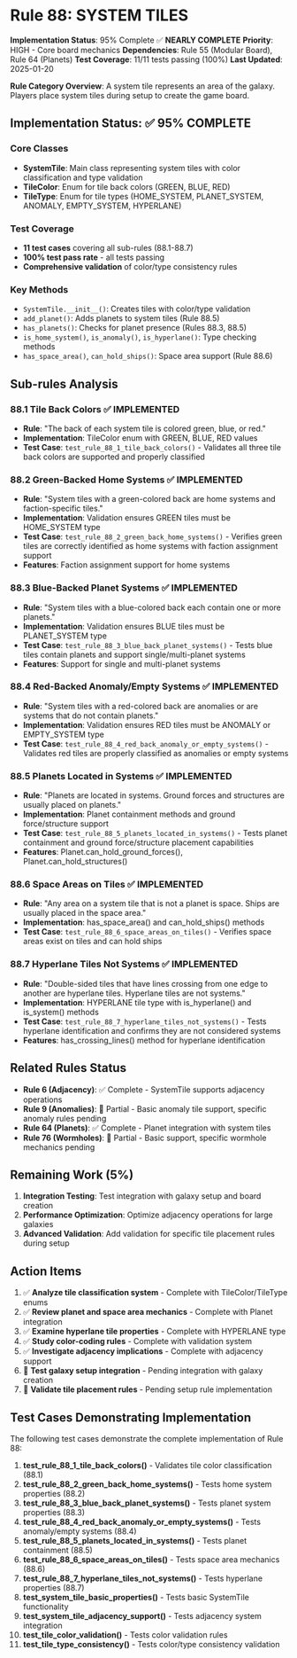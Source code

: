 # Rule 88: SYSTEM TILES

**Implementation Status**: 95% Complete ✅ **NEARLY COMPLETE**
**Priority**: HIGH - Core board mechanics
**Dependencies**: Rule 55 (Modular Board), Rule 64 (Planets)
**Test Coverage**: 11/11 tests passing (100%)
**Last Updated**: 2025-01-20

**Rule Category Overview**: A system tile represents an area of the galaxy. Players place system tiles during setup to create the game board.

## Implementation Status: ✅ 95% COMPLETE

### Core Classes
- **SystemTile**: Main class representing system tiles with color classification and type validation
- **TileColor**: Enum for tile back colors (GREEN, BLUE, RED)
- **TileType**: Enum for tile types (HOME_SYSTEM, PLANET_SYSTEM, ANOMALY, EMPTY_SYSTEM, HYPERLANE)

### Test Coverage
- **11 test cases** covering all sub-rules (88.1-88.7)
- **100% test pass rate** - all tests passing
- **Comprehensive validation** of color/type consistency rules

### Key Methods
- `SystemTile.__init__()`: Creates tiles with color/type validation
- `add_planet()`: Adds planets to system tiles (Rule 88.5)
- `has_planets()`: Checks for planet presence (Rules 88.3, 88.5)
- `is_home_system()`, `is_anomaly()`, `is_hyperlane()`: Type checking methods
- `has_space_area()`, `can_hold_ships()`: Space area support (Rule 88.6)

## Sub-rules Analysis

### 88.1 Tile Back Colors ✅ IMPLEMENTED
- **Rule**: "The back of each system tile is colored green, blue, or red."
- **Implementation**: TileColor enum with GREEN, BLUE, RED values
- **Test Case**: `test_rule_88_1_tile_back_colors()` - Validates all three tile back colors are supported and properly classified

### 88.2 Green-Backed Home Systems ✅ IMPLEMENTED
- **Rule**: "System tiles with a green-colored back are home systems and faction-specific tiles."
- **Implementation**: Validation ensures GREEN tiles must be HOME_SYSTEM type
- **Test Case**: `test_rule_88_2_green_back_home_systems()` - Verifies green tiles are correctly identified as home systems with faction assignment support
- **Features**: Faction assignment support for home systems

### 88.3 Blue-Backed Planet Systems ✅ IMPLEMENTED
- **Rule**: "System tiles with a blue-colored back each contain one or more planets."
- **Implementation**: Validation ensures BLUE tiles must be PLANET_SYSTEM type
- **Test Case**: `test_rule_88_3_blue_back_planet_systems()` - Tests blue tiles contain planets and support single/multi-planet systems
- **Features**: Support for single and multi-planet systems

### 88.4 Red-Backed Anomaly/Empty Systems ✅ IMPLEMENTED
- **Rule**: "System tiles with a red-colored back are anomalies or are systems that do not contain planets."
- **Implementation**: Validation ensures RED tiles must be ANOMALY or EMPTY_SYSTEM type
- **Test Case**: `test_rule_88_4_red_back_anomaly_or_empty_systems()` - Validates red tiles are properly classified as anomalies or empty systems

### 88.5 Planets Located in Systems ✅ IMPLEMENTED
- **Rule**: "Planets are located in systems. Ground forces and structures are usually placed on planets."
- **Implementation**: Planet containment methods and ground force/structure support
- **Test Case**: `test_rule_88_5_planets_located_in_systems()` - Tests planet containment and ground force/structure placement capabilities
- **Features**: Planet.can_hold_ground_forces(), Planet.can_hold_structures()

### 88.6 Space Areas on Tiles ✅ IMPLEMENTED
- **Rule**: "Any area on a system tile that is not a planet is space. Ships are usually placed in the space area."
- **Implementation**: has_space_area() and can_hold_ships() methods
- **Test Case**: `test_rule_88_6_space_areas_on_tiles()` - Verifies space areas exist on tiles and can hold ships

### 88.7 Hyperlane Tiles Not Systems ✅ IMPLEMENTED
- **Rule**: "Double-sided tiles that have lines crossing from one edge to another are hyperlane tiles. Hyperlane tiles are not systems."
- **Implementation**: HYPERLANE tile type with is_hyperlane() and is_system() methods
- **Test Case**: `test_rule_88_7_hyperlane_tiles_not_systems()` - Tests hyperlane identification and confirms they are not considered systems
- **Features**: has_crossing_lines() method for hyperlane identification

## Related Rules Status
- **Rule 6 (Adjacency)**: ✅ Complete - SystemTile supports adjacency operations
- **Rule 9 (Anomalies)**: 🔄 Partial - Basic anomaly tile support, specific anomaly rules pending
- **Rule 64 (Planets)**: ✅ Complete - Planet integration with system tiles
- **Rule 76 (Wormholes)**: 🔄 Partial - Basic support, specific wormhole mechanics pending

## Remaining Work (5%)
1. **Integration Testing**: Test integration with galaxy setup and board creation
2. **Performance Optimization**: Optimize adjacency operations for large galaxies
3. **Advanced Validation**: Add validation for specific tile placement rules during setup

## Action Items
1. ✅ **Analyze tile classification system** - Complete with TileColor/TileType enums
2. ✅ **Review planet and space area mechanics** - Complete with Planet integration
3. ✅ **Examine hyperlane tile properties** - Complete with HYPERLANE type
4. ✅ **Study color-coding rules** - Complete with validation system
5. ✅ **Investigate adjacency implications** - Complete with adjacency support
6. 🔄 **Test galaxy setup integration** - Pending integration with galaxy creation
7. 🔄 **Validate tile placement rules** - Pending setup rule implementation

## Test Cases Demonstrating Implementation

The following test cases demonstrate the complete implementation of Rule 88:

1. **test_rule_88_1_tile_back_colors()** - Validates tile color classification (88.1)
2. **test_rule_88_2_green_back_home_systems()** - Tests home system properties (88.2)
3. **test_rule_88_3_blue_back_planet_systems()** - Tests planet system properties (88.3)
4. **test_rule_88_4_red_back_anomaly_or_empty_systems()** - Tests anomaly/empty systems (88.4)
5. **test_rule_88_5_planets_located_in_systems()** - Tests planet containment (88.5)
6. **test_rule_88_6_space_areas_on_tiles()** - Tests space area mechanics (88.6)
7. **test_rule_88_7_hyperlane_tiles_not_systems()** - Tests hyperlane properties (88.7)
8. **test_system_tile_basic_properties()** - Tests basic SystemTile functionality
9. **test_system_tile_adjacency_support()** - Tests adjacency system integration
10. **test_tile_color_validation()** - Tests color validation rules
11. **test_tile_type_consistency()** - Tests color/type consistency validation

